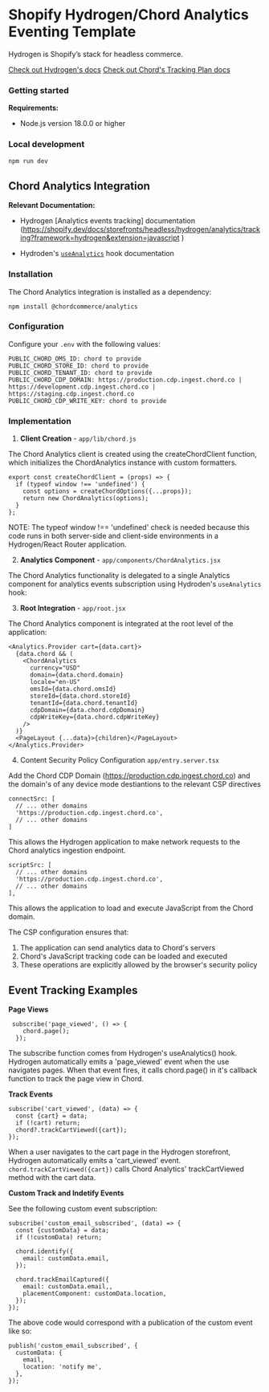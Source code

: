 # Shopify Hydrogen/Chord Analytics Eventing Template

Hydrogen is Shopify’s stack for headless commerce.

[Check out Hydrogen's docs](https://shopify.dev/custom-storefronts/hydrogen)
[Check out Chord's Tracking Plan docs](https://docs.chord.co/tracking-plan)

### Getting started

**Requirements:**

- Node.js version 18.0.0 or higher

### Local development

```bash
npm run dev
```

## Chord Analytics Integration

**Relevant Documentation:**

- Hydrogen [Analytics events tracking] documentation (<https://shopify.dev/docs/storefronts/headless/hydrogen/analytics/tracking?framework=hydrogen&extension=javascript>
  )

- Hydroden's [`useAnalytics`](https://shopify.dev/docs/api/hydrogen/2024-04/hooks/useanalytics) hook documentation

### Installation

The Chord Analytics integration is installed as a dependency:

```
npm install @chordcommerce/analytics
```

### Configuration

Configure your `.env` with the following values:

```
PUBLIC_CHORD_OMS_ID: chord to provide
PUBLIC_CHORD_STORE_ID: chord to provide
PUBLIC_CHORD_TENANT_ID: chord to provide
PUBLIC_CHORD_CDP_DOMAIN: https://production.cdp.ingest.chord.co | https://development.cdp.ingest.chord.co | https://staging.cdp.ingest.chord.co
PUBLIC_CHORD_CDP_WRITE_KEY: chord to provide
```

### Implementation

1. **Client Creation** - `app/lib/chord.js`

The Chord Analytics client is created using the createChordClient function, which initializes the ChordAnalytics instance with custom formatters.

```
export const createChordClient = (props) => {
  if (typeof window !== 'undefined') {
    const options = createChordOptions({...props});
    return new ChordAnalytics(options);
  }
};
```

NOTE: The typeof window !== 'undefined' check is needed because this code runs in both server-side and client-side environments in a Hydrogen/React Router application.

2. **Analytics Component** - `app/components/ChordAnalytics.jsx`

The Chord Analytics functionality is delegated to a single Analytics component for analytics events subscription using Hydroden's `useAnalytics` hook:

3. **Root Integration** - `app/root.jsx`

The Chord Analytics component is integrated at the root level of the application:

```
<Analytics.Provider cart={data.cart}>
  {data.chord && (
    <ChordAnalytics
      currency="USD"
      domain={data.chord.domain}
      locale="en-US"
      omsId={data.chord.omsId}
      storeId={data.chord.storeId}
      tenantId={data.chord.tenantId}
      cdpDomain={data.chord.cdpDomain}
      cdpWriteKey={data.chord.cdpWriteKey}
    />
  )}
  <PageLayout {...data}>{children}</PageLayout>
</Analytics.Provider>
```

4. Content Security Policy Configuration `app/entry.server.tsx`

Add the Chord CDP Domain (<https://production.cdp.ingest.chord.co>) and the domain's of any device mode destiantions to the relevant CSP directives

```
connectSrc: [
  // ... other domains
  'https://production.cdp.ingest.chord.co',
  // ... other domains
]
```

This allows the Hydrogen application to make network requests to the Chord analytics ingestion endpoint.

```
scriptSrc: [
  // ... other domains
  'https://production.cdp.ingest.chord.co',
  // ... other domains
],
```

This allows the application to load and execute JavaScript from the Chord domain.

The CSP configuration ensures that:

1. The application can send analytics data to Chord's servers
2. Chord's JavaScript tracking code can be loaded and executed
3. These operations are explicitly allowed by the browser's security policy

## Event Tracking Examples

**Page Views**

```
 subscribe('page_viewed', () => {
    chord.page();
  });
```

The subscribe function comes from Hydrogen's useAnalytics() hook. Hydrogen automatically emits a 'page_viewed' event when the use navigates pages. When that event fires, it calls chord.page() in it's callback function to track the page view in Chord.

**Track Events**

```
subscribe('cart_viewed', (data) => {
  const {cart} = data;
  if (!cart) return;
  chord?.trackCartViewed({cart});
});
```

When a user navigates to the cart page in the Hydrogen storefront, Hydrogen automatically emits a 'cart_viewed' event. `chord.trackCartViewed({cart})` calls Chord Analytics' trackCartViewed method with the cart data.

**Custom Track and Indetify Events**

See the following custom event subscription:

```
subscribe('custom_email_subscribed', (data) => {
  const {customData} = data;
  if (!customData) return;

  chord.identify({
    email: customData.email,
  });

  chord.trackEmailCaptured({
    email: customData.email,,
    placementComponent: customData.location,
  });
});
```

The above code would correspond with a publication of the custom event like so:

```
publish('custom_email_subscribed', {
  customData: {
    email,
    location: 'notify me',
  },
});
```
